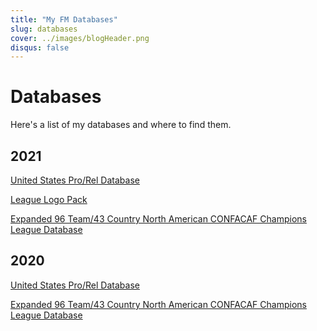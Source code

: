 ```yaml
---
title: "My FM Databases"
slug: databases
cover: ../images/blogHeader.png
disqus: false
---
```


Databases
=========

Here's a list of my databases and where to find them.

## 2021
[United States Pro/Rel Database](https://www.mediafire.com/file/b9nyrunh37htdps/FMDigi-USA-ProRel-9TiersV1_0.fmf/file)

[League Logo Pack](https://www.mediafire.com/file/p2wnuu0wr6fzv8s/USFLLogos.zip/file)

[Expanded 96 Team/43 Country North American CONFACAF Champions League Database](https://www.mediafire.com/file/6cd9ff8ockjup30/FMDigi-ConcacafCL.fmf/file)

## 2020
[United States Pro/Rel Database](http://www.mediafire.com/file/j5i42y9jmpk6ppf/FMDigi-USA-ProRel-9Tiers_v200_20.0.4.fmf/file)

[Expanded 96 Team/43 Country North American CONFACAF Champions League Database](http://www.mediafire.com/file/srohdjkx9644j4j/FMDigi-NACLExpanded_20.0.4.fmf/file)